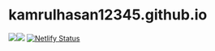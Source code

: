 # kamrulhasan12345.github.io
<img src="https://img.shields.io/badge/Platforms-Web-brightgreen?style=flat-square"><img src="https://img.shields.io/badge/Language-HTML%2C%20CSS%2C%20JS-blue?style=flat-square">
[![Netlify Status](https://api.netlify.com/api/v1/badges/c2f33ab0-83c1-43e7-a247-91759d54d372/deploy-status)](https://app.netlify.com/sites/kamrulhasan12345/deploys)
